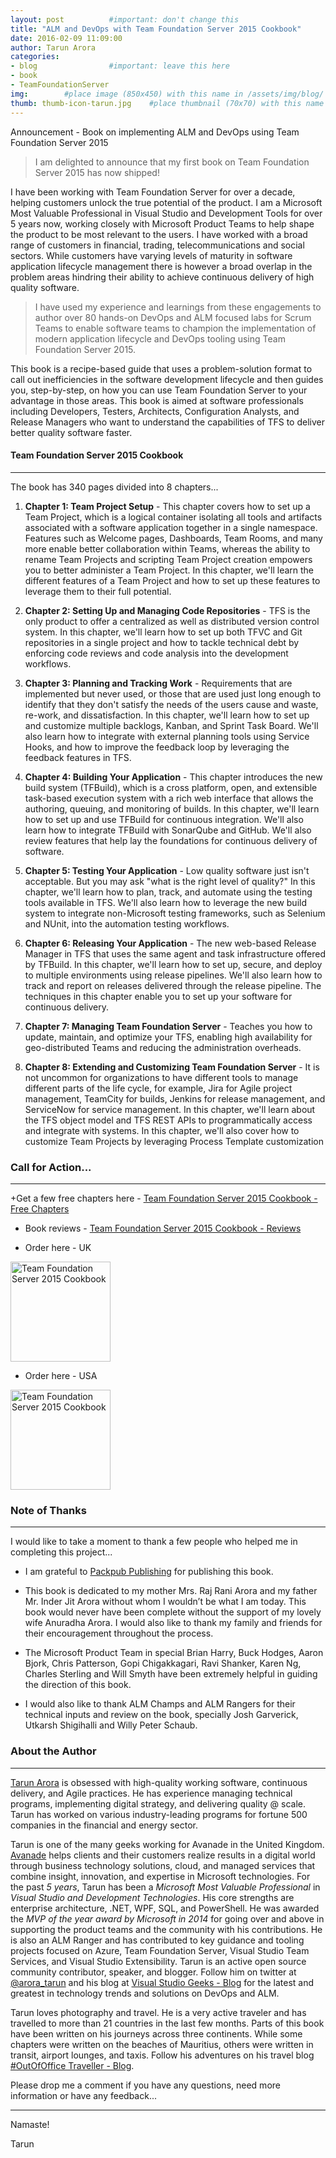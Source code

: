 ```yaml
---
layout: post          #important: don't change this
title: "ALM and DevOps with Team Foundation Server 2015 Cookbook"
date: 2016-02-09 11:09:00 
author: Tarun Arora
categories:
- blog                #important: leave this here
- book
- TeamFoundationServer
img:        #place image (850x450) with this name in /assets/img/blog/
thumb: thumb-icon-tarun.jpg    #place thumbnail (70x70) with this name in /assets/img/blog/thumbs/
---
```

<script type="text/javascript" src="//s7.addthis.com/js/300/addthis_widget.js#pubid=ra-56c6503fb913a4a1"></script>
Announcement - Book on implementing ALM and DevOps using Team Foundation Server 2015  
<!--more-->

> I am delighted to announce that my first book on Team Foundation Server 2015 has now shipped! 

I have been working with Team Foundation Server for over a decade, helping customers unlock the true potential of the product. I am a Microsoft Most Valuable Professional in Visual Studio and Development Tools for over 5 years now, working closely with Microsoft Product Teams to help shape the product to be most relevant to the users. I have worked with a broad range of customers in financial, trading, telecommunications and social sectors. While customers have varying levels of maturity in software application lifecycle management there is however a broad overlap in the problem areas hindring their ability to achieve continuous delivery of high quality software. 

> I have used my experience and learnings from these engagements to author over 80 hands-on DevOps and ALM focused labs for Scrum Teams to enable software teams to champion the implementation of modern application lifecycle and DevOps tooling using Team Foundation Server 2015. 

This book is a recipe-based guide that uses a problem-solution format to call out inefficiencies in the software development lifecycle and then guides you, step-by-step, on how you can use Team Foundation Server to your advantage in those areas. This book is aimed at software professionals including Developers, Testers, Architects, Configuration Analysts, and Release Managers who want to understand the capabilities of TFS to deliver better quality software faster. 

#### Team Foundation Server 2015 Cookbook 
---

The book has 340 pages divided into 8 chapters...


1. **Chapter 1: Team Project Setup** - This chapter covers how to set up a Team Project, which is a logical container isolating all tools and artifacts associated with a software application together in a single namespace. Features such as Welcome pages, Dashboards, Team Rooms, and many more enable better collaboration within Teams, whereas the ability to rename Team Projects and scripting Team Project creation empowers you to better administer a Team Project. In this chapter, we'll learn the different features of a Team Project and how to set up these features to leverage them to their full potential.

2. **Chapter 2: Setting Up and Managing Code Repositories** - TFS is the only product to offer a centralized as well as distributed version control system. In this chapter, we'll learn how to set up both TFVC and Git repositories in a single project and how to tackle technical debt by enforcing code reviews and code analysis into the development workflows. 

3. **Chapter 3: Planning and Tracking Work** - Requirements that are implemented but never used, or those that are used just long enough to identify that they don't satisfy the needs of the users cause and waste, re-work, and dissatisfaction. In this chapter, we'll learn how to set up and customize multiple backlogs, Kanban, and Sprint Task Board. We'll also learn how to integrate with external planning tools using Service Hooks, and how to improve the feedback loop by leveraging the feedback features in TFS.

4. **Chapter 4: Building Your Application** - This chapter introduces the new build system (TFBuild), which is a cross platform, open, and extensible task-based execution system with a rich web interface that allows the authoring, queuing, and monitoring of builds. In this chapter, we'll learn how
to set up and use TFBuild for continuous integration. We'll also learn how to integrate TFBuild with SonarQube and GitHub. We'll also review features that help lay the foundations for continuous delivery of software.

5. **Chapter 5: Testing Your Application** - Low quality software just isn't acceptable. But you may ask "what is the right level of quality?" In this chapter, we'll learn how to plan, track, and automate using the testing tools available in TFS. We'll also learn how to leverage the new
build system to integrate non-Microsoft testing frameworks, such as Selenium and NUnit, into the automation testing workflows.

6. **Chapter 6: Releasing Your Application** - The new web-based Release Manager in TFS that uses the same agent and task infrastructure offered by TFBuild. In this chapter, we'll learn how to set up, secure, and deploy to multiple environments using release pipelines. We'll also learn how to track and  report on releases delivered through the release pipeline. The techniques in this chapter enable you to set up your software for continuous delivery.

7. **Chapter 7: Managing Team Foundation Server** - Teaches you how to update, maintain, and optimize your TFS, enabling high availability for geo-distributed Teams and reducing the administration overheads.

8. **Chapter 8: Extending and Customizing Team Foundation Server** - It is not uncommon for organizations to have different tools to manage different parts of the life cycle, for example, Jira for Agile project management, TeamCity for builds, Jenkins for release management, and ServiceNow for service management. In this chapter, we'll learn about the TFS object model and TFS REST APIs to programmatically access and integrate with systems. In this chapter, we'll also cover how to customize Team Projects by leveraging Process Template customization 

### Call for Action...  
---

+Get a few free chapters here - [Team Foundation Server 2015 Cookbook - Free Chapters]( https://www.packtpub.com/networking-and-servers/microsoft-team-foundation-server-2015-cookbook "Team Foundation Server 2015 Cookbook Free Chapters")

+ Book reviews - [Team Foundation Server 2015 Cookbook - Reviews](http://www.amazon.co.uk/gp/product/1784391050/tararo-21 "Team Foundation Server 2015 Cookbook - Reviews")  

+ Order here - UK 
<a href="http://www.amazon.co.uk/Microsoft-Team-Foundation-Server-Cookbook/dp/1784391050/tararo-21">
<img src="http://ecx.images-amazon.com/images/I/51H4uFlvjAL._SX403_BO1,204,203,200_.jpg"
alt="Team Foundation Server 2015 Cookbook" height="160" width="160" border="0" /></a>

+ Order here - USA 
<a href="http://www.amazon.com/gp/product/B0148S9GUE/tararo-20">
<img src="http://ecx.images-amazon.com/images/I/51H4uFlvjAL._SX403_BO1,204,203,200_.jpg"
alt="Team Foundation Server 2015 Cookbook" height="160" width="160" border="0" /></a>


### Note of Thanks
----

I would like to take a moment to thank a few people who helped me in completing this project... 

+ I am grateful to [Packpub Publishing](https://www.packtpub.com/networking-and-servers/microsoft-team-foundation-server-2015-cookbook "PacktPub") for publishing this book.

+ This book is dedicated to my mother Mrs. Raj Rani Arora and my father Mr. Inder Jit Arora without whom I wouldn’t be what I am today. This book would never have been complete without the support of my lovely wife Anuradha Arora. I would also like to thank my family and friends for their encouragement throughout the process. 

+ The Microsoft Product Team in special Brian Harry, Buck Hodges, Aaron Bjork, Chris Patterson, Gopi Chigakkagari, Ravi Shanker, Karen Ng, Charles Sterling and Will Smyth have been extremely helpful in guiding the direction of this book.  

+ I would also like to thank ALM Champs and ALM Rangers for their technical inputs and review on the book, specially Josh Garverick, Utkarsh Shigihalli and Willy Peter Schaub. 

### About the Author
----

[Tarun Arora](https://www.linkedin.com/in/tarunaroraonline "Tarun Arora") is obsessed with high-quality working software, continuous delivery, and Agile practices. He has experience managing technical programs, implementing digital strategy, and delivering quality @ scale. Tarun has worked on various industry-leading programs for fortune 500 companies in the financial and energy sector. 


Tarun is one of the many geeks working for Avanade in the United Kingdom. [Avanade](http://www.avanade.com/en-gb/home "Avanade") helps clients and their customers realize results in a digital world through business technology solutions, cloud, and managed services that combine insight, innovation, and expertise in Microsoft technologies. For the past _5 years_, Tarun has been a _Microsoft Most Valuable Professional_ in _Visual Studio and Development Technologies_. His core strengths are enterprise architecture, .NET, WPF, SQL, and PowerShell. He was awarded the _MVP of the year award by Microsoft in 2014_ for going over and above in supporting the product teams and the community with his contributions. He is also an ALM Ranger and has contributed to key guidance and tooling projects focused on Azure, Team Foundation Server, Visual Studio Team Services, and Visual Studio Extensibility. Tarun is an active open source community contributor, speaker, and blogger. Follow him on twitter at [@arora_tarun](https://twitter.com/arora_tarun "@arora_tarun") and his blog at [Visual Studio Geeks - Blog](http://www.visualstudiogeeks.com "Visual Studio Geeks Blog") for the latest and greatest in technology trends and solutions on DevOps and ALM. 


Tarun loves photography and travel. He is a very active traveler and has travelled to more than 21 countries in the last few months. Parts of this book have been written on his journeys across three continents. While some chapters were written on the beaches of Mauritius, others were written in transit, airport lounges, and taxis. Follow his adventures on his travel blog [#OutOfOffice Traveller - Blog](https://outofofficetraveller.wordpress.com "OutOfOfficeTraveller Blog").


Please drop me a comment if you have any questions, need more information or have any feedback... 

---

Namaste! 

Tarun
